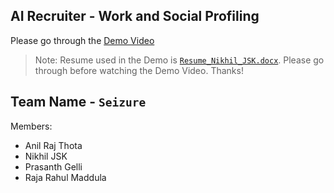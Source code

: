 ## AI Recruiter - Work and Social Profiling

Please go through the [Demo Video](https://youtu.be/rHH9eQrengU)

> Note: Resume used in the Demo is [`Resume_Nikhil_JSK.docx`](https://github.com/SmartPracticeschool/SBSPS-Challenge-1658-AI-Recruiter---Social-and-Work-Profiling-and-Report-with-supporting-evidence/blob/master/Integration/Resume_Nikhil_JSK.docx). Please go through before watching the Demo Video. Thanks!

## Team Name - `Seizure`
Members:
* Anil Raj Thota
* Nikhil JSK
* Prasanth Gelli
* Raja Rahul Maddula
